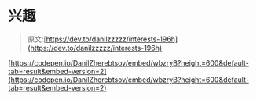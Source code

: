 # 兴趣

> 原文:[https://dev.to/danilzzzzz/interests-196h](https://dev.to/danilzzzzz/interests-196h)

[https://codepen.io/DanilZherebtsov/embed/wbzryB?height=600&default-tab=result&embed-version=2](https://codepen.io/DanilZherebtsov/embed/wbzryB?height=600&default-tab=result&embed-version=2)